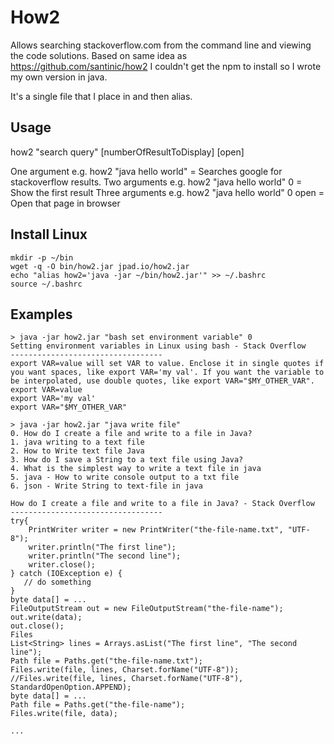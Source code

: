 How2
================================

Allows searching stackoverflow.com from the command line and viewing the code solutions.
Based on same idea as https://github.com/santinic/how2 I couldn't get the npm to install so I wrote my own version in java.

It's a single file that I place in and then alias.



Usage
-------------------------

how2 "search query" [numberOfResultToDisplay] [open]

One argument  e.g. how2 "java hello world" = Searches google for stackoverflow results.
Two arguments e.g. how2 "java hello world" 0 = Show the first result
Three arguments e.g. how2 "java hello world" 0 open = Open that page in browser


Install Linux
------------------------

```
mkdir -p ~/bin
wget -q -O bin/how2.jar jpad.io/how2.jar 
echo "alias how2='java -jar ~/bin/how2.jar'" >> ~/.bashrc
source ~/.bashrc
```





Examples
-------------------------

```
> java -jar how2.jar "bash set environment variable" 0
Setting environment variables in Linux using bash - Stack Overflow
----------------------------------
export VAR=value will set VAR to value. Enclose it in single quotes if you want spaces, like export VAR='my val'. If you want the variable to be interpolated, use double quotes, like export VAR="$MY_OTHER_VAR".
export VAR=value
export VAR='my val'
export VAR="$MY_OTHER_VAR"

```




```
> java -jar how2.jar "java write file"
0. How do I create a file and write to a file in Java?
1. java writing to a text file
2. How to Write text file Java
3. How do I save a String to a text file using Java?
4. What is the simplest way to write a text file in java
5. java - How to write console output to a txt file
6. json - Write String to text-file in java

How do I create a file and write to a file in Java? - Stack Overflow
----------------------------------
try{
    PrintWriter writer = new PrintWriter("the-file-name.txt", "UTF-8");
    writer.println("The first line");
    writer.println("The second line");
    writer.close();
} catch (IOException e) {
   // do something
}
byte data[] = ...
FileOutputStream out = new FileOutputStream("the-file-name");
out.write(data);
out.close();
Files
List<String> lines = Arrays.asList("The first line", "The second line");
Path file = Paths.get("the-file-name.txt");
Files.write(file, lines, Charset.forName("UTF-8"));
//Files.write(file, lines, Charset.forName("UTF-8"), StandardOpenOption.APPEND);
byte data[] = ...
Path file = Paths.get("the-file-name");
Files.write(file, data);

...
```








